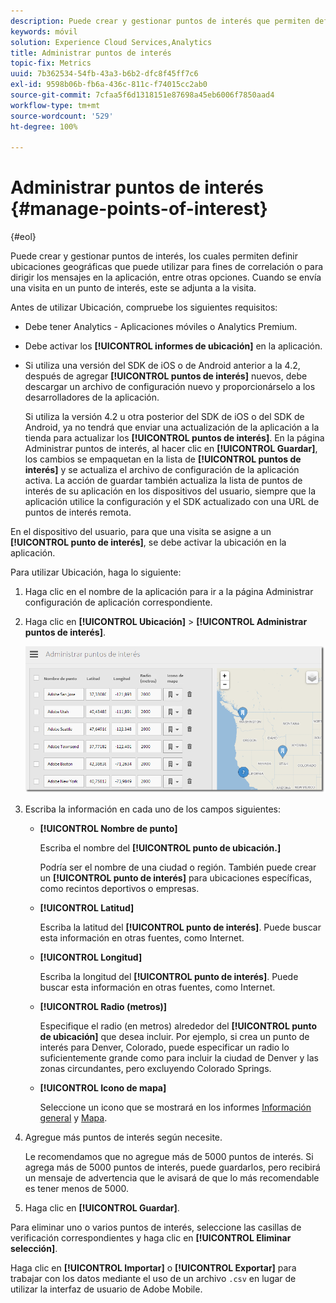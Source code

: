 ```yaml
---
description: Puede crear y gestionar puntos de interés que permiten definir ubicaciones geográficas que puede utilizar para fines de correlación o para dirigir los mensajes en la aplicación, entre otras opciones. Al enviar una visita en un punto de interés, este se adjunta a la visita.
keywords: móvil
solution: Experience Cloud Services,Analytics
title: Administrar puntos de interés
topic-fix: Metrics
uuid: 7b362534-54fb-43a3-b6b2-dfc8f45ff7c6
exl-id: 9598b06b-fb6a-436c-811c-f74015cc2ab0
source-git-commit: 7cfaa5f6d1318151e87698a45eb6006f7850aad4
workflow-type: tm+mt
source-wordcount: '529'
ht-degree: 100%

---
```


# Administrar puntos de interés {#manage-points-of-interest}

{#eol}

Puede crear y gestionar puntos de interés, los cuales permiten definir ubicaciones geográficas que puede utilizar para fines de correlación o para dirigir los mensajes en la aplicación, entre otras opciones. Cuando se envía una visita en un punto de interés, este se adjunta a la visita.

Antes de utilizar Ubicación, compruebe los siguientes requisitos:

* Debe tener Analytics - Aplicaciones móviles o Analytics Premium.
* Debe activar los **[!UICONTROL informes de ubicación]** en la aplicación.
* Si utiliza una versión del SDK de iOS o de Android anterior a la 4.2, después de agregar **[!UICONTROL puntos de interés]** nuevos, debe descargar un archivo de configuración nuevo y proporcionárselo a los desarrolladores de la aplicación.

   Si utiliza la versión 4.2 u otra posterior del SDK de iOS o del SDK de Android, ya no tendrá que enviar una actualización de la aplicación a la tienda para actualizar los **[!UICONTROL puntos de interés]**. En la página Administrar puntos de interés, al hacer clic en **[!UICONTROL Guardar]**, los cambios se empaquetan en la lista de **[!UICONTROL puntos de interés]** y se actualiza el archivo de configuración de la aplicación activa. La acción de guardar también actualiza la lista de puntos de interés de su aplicación en los dispositivos del usuario, siempre que la aplicación utilice la configuración y el SDK actualizado con una URL de puntos de interés remota.

En el dispositivo del usuario, para que una visita se asigne a un **[!UICONTROL punto de interés]**, se debe activar la ubicación en la aplicación.

Para utilizar Ubicación, haga lo siguiente:

1. Haga clic en el nombre de la aplicación para ir a la página Administrar configuración de aplicación correspondiente.
1. Haga clic en **[!UICONTROL Ubicación]** > **[!UICONTROL Administrar puntos de interés]**.

   ![Resultado de los pasos](assets/poi.png)

1. Escriba la información en cada uno de los campos siguientes:

   * **[!UICONTROL Nombre de punto]**

      Escriba el nombre del **[!UICONTROL punto de ubicación.]**

      Podría ser el nombre de una ciudad o región. También puede crear un **[!UICONTROL punto de interés]** para ubicaciones específicas, como recintos deportivos o empresas.

   * **[!UICONTROL Latitud]**

      Escriba la latitud del **[!UICONTROL punto de interés]**. Puede buscar esta información en otras fuentes, como Internet.

   * **[!UICONTROL Longitud]**

      Escriba la longitud del **[!UICONTROL punto de interés]**. Puede buscar esta información en otras fuentes, como Internet.

   * **[!UICONTROL Radio (metros)]**

      Especifique el radio (en metros) alrededor del **[!UICONTROL punto de ubicación]** que desea incluir. Por ejemplo, si crea un punto de interés para Denver, Colorado, puede especificar un radio lo suficientemente grande como para incluir la ciudad de Denver y las zonas circundantes, pero excluyendo Colorado Springs.

   * **[!UICONTROL Icono de mapa]**

      Seleccione un icono que se mostrará en los informes [Información general](/help/using/location/c-location-overview.md) y [Mapa](/help/using/location/c-map-points.md).

1. Agregue más puntos de interés según necesite.

   Le recomendamos que no agregue más de 5000 puntos de interés. Si agrega más de 5000 puntos de interés, puede guardarlos, pero recibirá un mensaje de advertencia que le avisará de que lo más recomendable es tener menos de 5000.

1. Haga clic en **[!UICONTROL Guardar]**.

Para eliminar uno o varios puntos de interés, seleccione las casillas de verificación correspondientes y haga clic en **[!UICONTROL Eliminar selección]**.

Haga clic en **[!UICONTROL Importar]** o **[!UICONTROL Exportar]** para trabajar con los datos mediante el uso de un archivo `.csv` en lugar de utilizar la interfaz de usuario de Adobe Mobile.
